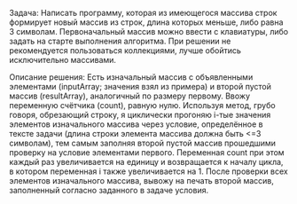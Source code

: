 Задача: Написать программу, которая из имеющегося массива строк формирует новый массив из строк, длина которых меньше, либо равна 3 символам. Первоначальный массив можно ввести с клавиатуры, либо задать на старте выполнения алгоритма. При решении не рекомендуется пользоваться коллекциями, лучше обойтись исключительно массивами.

Описание решения: Есть изначальный массив с объявленными элементами (inputArray; значения взял из примера) и второй пустой массив (resultArray), аналогичный по размеру первому. Ввожу переменную счётчика (count), равную нулю. Используя метод, грубо говоря, обрезающий строку, я циклически прогоняю i-тые значения элементов изначального массива через условие, определённое в тексте задачи (длина строки элемента массива должна быть <=3 символам), тем самым заполняя второй пустой массив прошедшими проверку на условие элементами первого. Переменная count при этом каждый раз увеличивается на единицу и возвращается к началу цикла, в котором переменная i также увеличивается на 1. После проверки всех элементов изначального массива, вывожу на печать второй массив, заполненный согласно заданного в задаче условия.